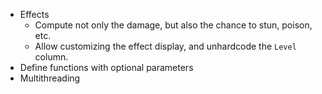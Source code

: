 - Effects
  - Compute not only the damage, but also the chance to stun, poison, etc.
  - Allow customizing the effect display, and unhardcode the `Level` column.
- Define functions with optional parameters
- Multithreading
